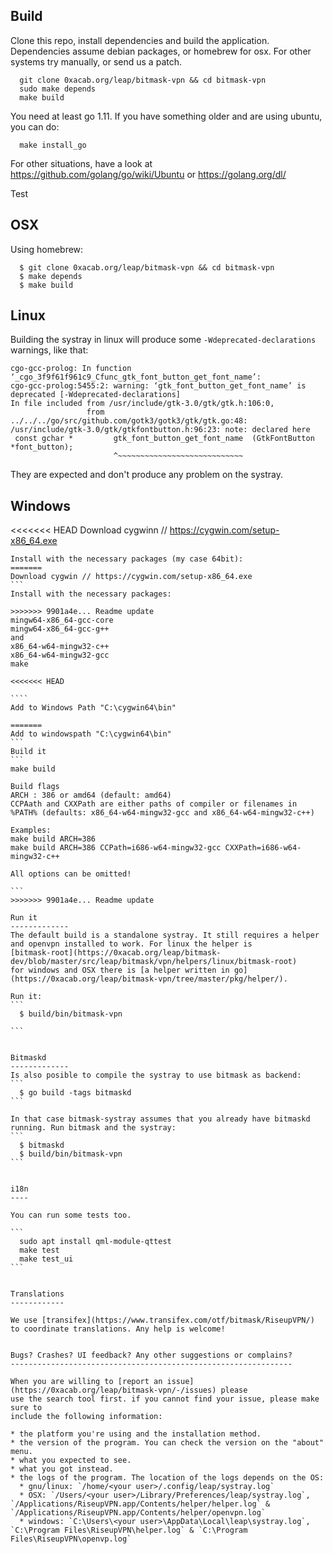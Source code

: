 Build
-----

Clone this repo, install dependencies and build the application. Dependencies
assume debian packages, or homebrew for osx. For other systems try
manually, or send us a patch.

```
  git clone 0xacab.org/leap/bitmask-vpn && cd bitmask-vpn
  sudo make depends
  make build
```

You need at least go 1.11. If you have something older and are using ubuntu, you can do:

```
  make install_go
```

For other situations, have a look at https://github.com/golang/go/wiki/Ubuntu or https://golang.org/dl/

Test

OSX
----------
Using homebrew:

```
  $ git clone 0xacab.org/leap/bitmask-vpn && cd bitmask-vpn
  $ make depends
  $ make build

```

Linux
----------
Building the systray in linux will produce some `-Wdeprecated-declarations` warnings, like that:
```
cgo-gcc-prolog: In function ‘_cgo_3f9f61f961c9_Cfunc_gtk_font_button_get_font_name’:
cgo-gcc-prolog:5455:2: warning: ‘gtk_font_button_get_font_name’ is deprecated [-Wdeprecated-declarations]
In file included from /usr/include/gtk-3.0/gtk/gtk.h:106:0,
                 from ../../../go/src/github.com/gotk3/gotk3/gtk/gtk.go:48:
/usr/include/gtk-3.0/gtk/gtkfontbutton.h:96:23: note: declared here
 const gchar *         gtk_font_button_get_font_name  (GtkFontButton *font_button);
                       ^~~~~~~~~~~~~~~~~~~~~~~~~~~~~
```
They are expected and don't produce any problem on the systray.

Windows
---------
<<<<<<< HEAD
Download cygwinn // https://cygwin.com/setup-x86_64.exe
`````
Install with the necessary packages (my case 64bit):
=======
Download cygwin // https://cygwin.com/setup-x86_64.exe
```
Install with the necessary packages:

>>>>>>> 9901a4e... Readme update
mingw64-x86_64-gcc-core
mingw64-x86_64-gcc-g++ 
and
x86_64-w64-mingw32-c++
x86_64-w64-mingw32-gcc
make

<<<<<<< HEAD

````
Add to Windows Path "C:\cygwin64\bin"

=======
Add to windowspath "C:\cygwin64\bin"
```
Build it
```
make build 

Build flags
ARCH : 386 or amd64 (default: amd64)
CCPAath and CXXPath are either paths of compiler or filenames in %PATH% (defaults: x86_64-w64-mingw32-gcc and x86_64-w64-mingw32-c++)

Examples:
make build ARCH=386
make build ARCH=386 CCPath=i686-w64-mingw32-gcc CXXPath=i686-w64-mingw32-c++

All options can be omitted! 

```
>>>>>>> 9901a4e... Readme update

Run it
-------------
The default build is a standalone systray. It still requires a helper and openvpn installed to work. For linux the helper is
[bitmask-root](https://0xacab.org/leap/bitmask-dev/blob/master/src/leap/bitmask/vpn/helpers/linux/bitmask-root)
for windows and OSX there is [a helper written in go](https://0xacab.org/leap/bitmask-vpn/tree/master/pkg/helper/).

Run it:
```
  $ build/bin/bitmask-vpn

```


Bitmaskd
-------------
Is also posible to compile the systray to use bitmask as backend:
```
  $ go build -tags bitmaskd
```

In that case bitmask-systray assumes that you already have bitmaskd running. Run bitmask and the systray:
```
  $ bitmaskd
  $ build/bin/bitmask-vpn
```


i18n
----

You can run some tests too.

```
  sudo apt install qml-module-qttest
  make test
  make test_ui
```


Translations
------------

We use [transifex](https://www.transifex.com/otf/bitmask/RiseupVPN/) to coordinate translations. Any help is welcome!


Bugs? Crashes? UI feedback? Any other suggestions or complains?
---------------------------------------------------------------

When you are willing to [report an issue](https://0xacab.org/leap/bitmask-vpn/-/issues) please
use the search tool first. if you cannot find your issue, please make sure to
include the following information:

* the platform you're using and the installation method.
* the version of the program. You can check the version on the "about" menu.
* what you expected to see.
* what you got instead.
* the logs of the program. The location of the logs depends on the OS:
  * gnu/linux: `/home/<your user>/.config/leap/systray.log`
  * OSX: `/Users/<your user>/Library/Preferences/leap/systray.log`, `/Applications/RiseupVPN.app/Contents/helper/helper.log` & `/Applications/RiseupVPN.app/Contents/helper/openvpn.log`
  * windows: `C:\Users\<your user>\AppData\Local\leap\systray.log`, `C:\Program Files\RiseupVPN\helper.log` & `C:\Program Files\RiseupVPN\openvp.log`
